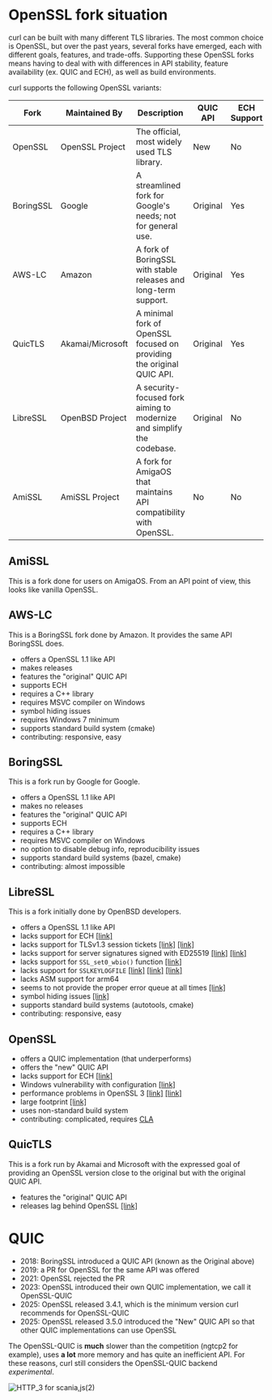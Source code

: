 # OpenSSL fork situation

curl can be built with many different TLS libraries. The most common choice is OpenSSL, but over the past years, several forks have emerged, each with different goals, features, and trade-offs. Supporting these OpenSSL forks means having to deal with with differences in API stability, feature availability (ex. QUIC and ECH), as well as build environments.

curl supports the following OpenSSL variants:

<!----><!----><!----><!----><!----><!----><!----><!----><!----><!----><!----><!----><!----><!----><!----><!----><!----><!----><!----><!----><!----><!----><!----><!----><!----><!---->
Fork | Maintained By | Description | QUIC API | ECH Support | Release Model
-- | -- | -- | -- | -- | --
OpenSSL | OpenSSL Project | The official, most widely used TLS library. | New | No | Yes, regular
BoringSSL | Google | A streamlined fork for Google's needs; not for general use. | Original | Yes | No releases
AWS-LC | Amazon | A fork of BoringSSL with stable releases and long-term support. | Original | Yes | Yes, regular
QuicTLS | Akamai/Microsoft | A minimal fork of OpenSSL focused on providing the original QUIC API. | Original | Yes | Lags OpenSSL
LibreSSL | OpenBSD Project | A security-focused fork aiming to modernize and simplify the codebase. | Original | No | Yes, regular
AmiSSL | AmiSSL Project | A fork for AmigaOS that maintains API compatibility with OpenSSL. | No | No | Yes, regular


## AmiSSL

This is a fork done for users on AmigaOS. From an API point of view, this
looks like vanilla OpenSSL.

## AWS-LC

This is a BoringSSL fork done by Amazon. It provides the same API BoringSSL
does.

- offers a OpenSSL 1.1 like API
- makes releases
- features the "original" QUIC API
- supports ECH
- requires a C++ library
- requires MSVC compiler on Windows
- symbol hiding issues
- requires Windows 7 minimum
- supports standard build system (cmake)
- contributing: responsive, easy

## BoringSSL

This is a fork run by Google for Google.

- offers a OpenSSL 1.1 like API
- makes no releases
- features the "original" QUIC API
- supports ECH
- requires a C++ library
- requires MSVC compiler on Windows
- no option to disable debug info, reproducibility issues
- supports standard build systems (bazel, cmake)
- contributing: almost impossible

## LibreSSL

This is a fork initially done by OpenBSD developers.

- offers a OpenSSL 1.1 like API
- lacks support for ECH [[link]](https://github.com/libressl/portable/issues/546)
- lacks support for TLSv1.3 session tickets [[link]](https://github.com/libressl/portable/issues/719) [[link]](https://github.com/curl/curl/issues/18031#issuecomment-3144406973)
- lacks support for server signatures signed with ED25519 [[link]](https://github.com/libressl/portable/issues/821) [[link]](https://github.com/curl/curl-for-win/discussions/78)
- lacks support for `SSL_set0_wbio()` function [[link]](https://github.com/libressl/portable/issues/838)
- lacks support for `SSLKEYLOGFILE` [[link]](https://marc.info/?l=libressl&m=158908819814107) [[link]](https://github.com/curl/curl/issues/18236) [[link]](https://github.com/curl/curl/issues/13672)
- lacks ASM support for arm64
- seems to not provide the proper error queue at all times [[link]](https://github.com/curl/curl/issues/18297#issuecomment-3193517729)
- symbol hiding issues [[link]](https://github.com/libressl/portable/issues/957)
- supports standard build systems (autotools, cmake)
- contributing: responsive, easy

## OpenSSL

- offers a QUIC implementation (that underperforms)
- offers the "new" QUIC API
- lacks support for ECH [[link]](https://github.com/openssl/openssl/pull/22938)
- Windows vulnerability with configuration [[link]](https://github.com/openssl/openssl/issues/24528)
- performance problems in OpenSSL 3 [[link]](https://www.haproxy.com/blog/state-of-ssl-stacks) [[link]](https://www.memorysafety.org/blog/rustls-server-perf/)
- large footprint [[link]](https://github.com/curl/curl-for-win/commit/c90c3c1ea5b9ddeed8b0f87afe2aff6dee0adb35)
- uses non-standard build system
- contributing: complicated, requires [CLA](https://openssl-library.org/policies/cla/)

## QuicTLS

This is a fork run by Akamai and Microsoft with the expressed goal of
providing an OpenSSL version close to the original but with the original QUIC
API.

- features the "original" QUIC API
- releases lag behind OpenSSL [[link]](https://github.com/quictls/openssl/releases)

# QUIC

- 2018: BoringSSL introduced a QUIC API (known as the Original above)
- 2019: a PR for OpenSSL for the same API was offered 
- 2021: OpenSSL rejected the PR
- 2023: OpenSSL introduced their own QUIC implementation, we call it OpenSSL-QUIC
- 2025: OpenSSL released 3.4.1, which is the minimum version curl recommends for OpenSSL-QUIC
- 2025: OpenSSL released 3.5.0 introduced the "New" QUIC API so that other QUIC implementations can use OpenSSL

The OpenSSL-QUIC is **much** slower than the competition (ngtcp2 for example), uses **a lot** more memory and has quite an inefficient API. For these reasons, curl still considers the OpenSSL-QUIC backend *experimental*.

![HTTP_3 for scania,js(2)](https://github.com/user-attachments/assets/6b6bd518-8c06-456a-9776-a43f73796b7e)
